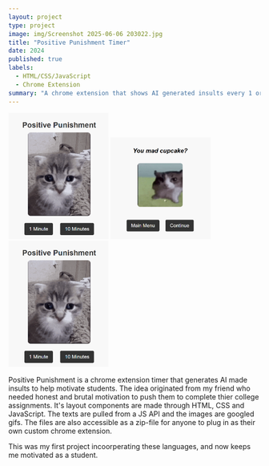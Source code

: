 ```yaml
---
layout: project
type: project
image: img/Screenshot 2025-06-06 203022.jpg
title: "Positive Punishment Timer"
date: 2024
published: true
labels:
  - HTML/CSS/JavaScript
  - Chrome Extension
summary: "A chrome extension that shows AI generated insults every 1 or 10 minutes"
---
```


<div class="text-center p-4">
  <img width="200px" src="../img/Screenshot 2025-06-06 203022.png" class="img-thumbnail" >
  <img width="200px" src="../img/Screenshot 2025-06-06 203546.png" class="img-thumbnail" >
  <img width="200px" src="../img/Screenshot 2025-06-06 203022.png" class="img-thumbnail" >
</div>


Positive Punishment is a chrome extension timer that generates AI made insults to help motivate students. The idea originated from my friend who needed honest and brutal motivation to push them to complete thier college assignments. It's layout components are made through HTML, CSS and JavaScript. The texts are pulled from a JS API and the images are googled gifs. The files are also accessible as a zip-file for anyone to plug in as their own custom chrome extension.

This was my first project incoorperating these languages, and now keeps me motivated as a student.
